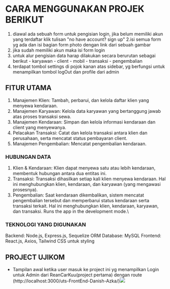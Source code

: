 # CARA MENGGUNAKAN PROJEK BERIKUT 
1. diawal ada sebuah form untuk pengisian login, jika belum memiliki akun yang terdaftar klik tulisan "no have account? sign up"
2.isi semua form yg ada dan isi bagian form photo dengan link dari sebuah gambar
3. jika sudah memiliki akun maka isi form login 
4. untuk alur pengisian data harap dilakukan secara berurutan sebagai berikut
        - karyawan
        - client
        - mobil
        - transaksi
        - pengembalian
5. terdapat tombol settings di pojok kanan atas sidebar, yg berfungsi untuk menampilkan tombol logOut dan profile dari admin

## FITUR UTAMA
1. Manajemen Klien: Tambah, perbarui, dan kelola daftar klien yang menyewa kendaraan.
2. Manajemen Karyawan: Kelola data karyawan yang bertanggung jawab atas proses transaksi sewa.
3. Manajemen Kendaraan: Simpan dan kelola informasi kendaraan dan client yang menyewanya.
4. Pelacakan Transaksi: Catat dan kelola transaksi antara klien dan perusahaan, serta mencatat status pembayaran client.
4. Manajemen Pengembalian: Mencatat pengembalian kendaraan.


### HUBUNGAN DATA
1. Klien & Kendaraan: Klien dapat menyewa satu atau lebih kendaraan, membentuk hubungan antara dua entitas ini.
2. Transaksi: Transaksi dihasilkan setiap kali klien menyewa kendaraan. Hal ini menghubungkan klien, kendaraan, dan karyawan (yang mengawasi prosesnya).
3. Pengembalian: Saat kendaraan dikembalikan, sistem mencatat pengembalian tersebut dan memperbarui status kendaraan serta transaksi terkait. Hal ini menghubungkan klien, kendaraan, karyawan, dan transaksi.
Runs the app in the development mode.\


### TEKNOLOGI YANG DIGUNAKAN

Backend: Node.js, Express.js, Sequelize ORM
Database: MySQL
Frontend: React.js, Axios, Tailwind CSS untuk styling


## PROJECT UJIKOM

- Tampilan awal ketika user masuk ke project ini yg menampilkan Login untuk Admin dari ReanCarKuu(project pertama) dengan route (http://localhost:3000/uts-FrontEnd-Danish-Azka/)<img src="./BUAT README/LOGIN1.png">

